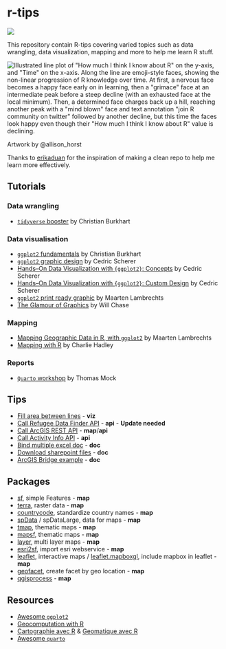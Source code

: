 
<!-- README.md is generated from README.Rmd. Please edit that file -->

# r-tips

<!-- badges: start -->

![](https://img.shields.io/badge/Language-R-blue) <!-- badges: end -->

This repository contain R-tips covering varied topics such as data
wrangling, data visualization, mapping and more to help me learn R
stuff.

<div class="figure">

<img src="https://cdn.myportfolio.com/45214904-6a61-4e23-98d6-b140f8654a40/d65eb83f-66e4-4760-8c1f-29d336d1d6df.png?h=9b917065e8502455cd1c4791492b2199" alt="Illustrated line plot of &quot;How much I think I know about R&quot; on the y-axis, and &quot;Time&quot; on the x-axis. Along the line are emoji-style faces, showing the non-linear progression of R knowledge over time. At first, a nervous face becomes a happy face early on in learning, then a &quot;grimace&quot; face at an intermediate peak before a steep decline (with an exhausted face at the local minimum). Then, a determined face charges back up a hill, reaching another peak with a &quot;mind blown&quot; face and text annotation &quot;join R community on twitter&quot; followed by another decline, but this time the faces look happy even though their &quot;How much I think I know about R&quot; value is declining."  />

<p class="caption">

Artwork by @allison\_horst

</p>

</div>

Thanks to [erikaduan](https://github.com/erikaduan/r_tips) for the
inspiration of making a clean repo to help me learn more effectively.

## Tutorials

### Data wrangling

  - [`tidyverse`
    booster](tutorials/dw-tidyverse-booster-ChristianBurkhart) by
    Christian Burkhart

### Data visualisation

  - [`ggplot2`
    fundamentals](tutorials/viz-ggplot2-fundamentals-ChristianBurkhart/)
    by Christian Burkhart
  - [`ggplot2` graphic
    design](tutorials/viz-ggplot2-graphic-design-CedricScherer/) by
    Cedric Scherer
  - [Hands–On Data Visualization with `{ggplot2}`:
    Concepts](tutorials/viz-ggplot2-hands-on-CedricScherer/) by Cedric
    Scherer
  - [Hands–On Data Visualization with `{ggplot2}`: Custom
    Design](tutorials/viz-ggplot2-hands-on-advanced-CedricScherer/) by
    Cedric Scherer
  - [`ggplot2` print ready
    graphic](tutorials/viz-ggplot2-print-ready-graphic-MaartenLambrechts/)
    by Maarten Lambrechts
  - [The Glamour of Graphics](tutorials/viz-glamour-graphics-WillChase)
    by Will Chase

### Mapping

  - [Mapping Geographic Data in R, with
    `ggplot2`](tutorials/map-geodata-ggplot2-MaartenLambrechts/) by
    Maarten Lambrechts
  - [Mapping with R](tutorials/map-mapping-with-r-CharlieHadley/) by
    Charlie Hadley

### Reports

  - [`Quarto` workshop](tutorials/qmd-quarto-workshop-ThomasMock/) by
    Thomas Mock

## Tips

  - [Fill area between lines](examples/viz_fill_area_between_lines.r) -
    **viz**
  - [Call Refugee Data Finder API](tips/api_rafeugee_data.R) - **api** -
    **Update needed**
  - [Call ArcGIS REST API](tips/map-arcgis-rest-api) - **map**/**api**
  - [Call Activity Info API](tips/api_activityinfo_call.R) - **api**
  - [Bind multiple excel doc](tips/doc_excel_bind_doc.R) - **doc**
  - [Download sharepoint files](tips/doc_sharepoint_files_download.R) -
    **doc**
  - [ArcGIS Bridge example](tips/doc_arcgis_bridge.R) - **doc**

## Packages

  - [sf](https://github.com/r-spatial/sf), simple Features - **map**
  - [terra](https://github.com/rspatial/terra), raster data - **map**
  - [countrycode](https://github.com/vincentarelbundock/countrycode),
    standardize country names - **map**
  - [spData](https://github.com/Nowosad/spData) / spDataLarge, data for
    maps - **map**
  - [tmap](https://github.com/r-tmap/tmap), thematic maps - **map**
  - [mapsf](https://github.com/riatelab/mapsf/), thematic maps - **map**
  - [layer](https://github.com/marcosci/layer), multi layer maps -
    **map**
  - [esri2sf](https://github.com/yonghah/esri2sf), import esri
    webservice - **map**
  - [leaflet](https://github.com/rstudio/leaflet), interactive maps /
    [leaflet.mapboxgl](https://github.com/rstudio/leaflet.mapboxgl),
    include mapbox in leaflet - **map**
  - [geofacet](https://github.com/hafen/geofacet/), create facet by geo
    location - **map**
  - [qgisprocess](https://github.com/paleolimbot/qgisprocess) - **map**

## Resources

  - [Awesome `ggplot2`](https://github.com/erikgahner/awesome-ggplot2)
  - [Geocomputation with R](https://geocompr.robinlovelace.net/)
  - [Cartographie avec R](https://rcarto.github.io/cartographie_avec_r/)
    & [Geomatique avec R](https://rcarto.github.io/geomatique_avec_r/)
  - [Awesome `quarto`](https://github.com/mcanouil/awesome-quarto)
